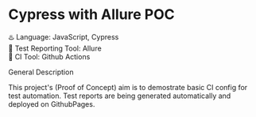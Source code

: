 # Cypress with Allure POC
 
:hotsprings: Language: JavaScript, Cypress  
:page_facing_up: Test Reporting Tool: Allure  
:wrench: CI Tool: Github Actions  

General Description  
  
  This project's (Proof of Concept) aim is to demostrate basic CI config for test automation. Test reports are being generated automatically and deployed on GithubPages.
  
  
  
